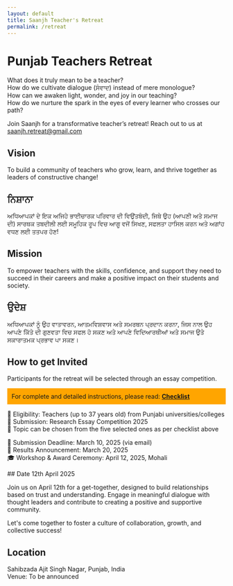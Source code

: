 ```yaml
---
layout: default
title: Saanjh Teacher's Retreat
permalink: /retreat
---
```


# Punjab Teachers Retreat

What does it truly mean to be a teacher?<br/>
How do we cultivate dialogue (ਸੰਵਾਦ) instead of mere monologue?<br/>
How can we awaken light, wonder, and joy in our teaching?<br/>
How do we nurture the spark in the eyes of every learner who crosses our path?<br/>

Join Saanjh for a transformative teacher’s retreat! Reach out to us at <saanjh.retreat@gmail.com>

## Vision

To build a community of teachers who grow, learn, and thrive together as leaders of constructive change!

## ਨਿਸ਼ਾਨਾ

ਅਧਿਆਪਕਾਂ ਦੇ ਇਕ ਅਜਿਹੇ ਭਾਈਚਾਰਕ ਪਰਿਵਾਰ ਦੀ ਵਿਉਂਤਬੰਦੀ, ਜਿਥੇ ਉਹ (ਆਪਣੀ ਅਤੇ ਸਮਾਜ ਦੀ) ਸਾਰਥਕ ਤਬਦੀਲੀ ਲਈ ਸਮੂਹਿਕ ਰੂਪ ਵਿਚ ਆਗੂ ਵਜੋਂ ਸਿਖਣ, ਸਫਲਤਾ ਹਾਸਿਲ ਕਰਨ ਅਤੇ ਅਗਾਂਹ ਵਧਣ  ਲਈ ਤਤਪਰ ਹੋਣ!

## Mission

To empower teachers with the skills, confidence, and support they need to succeed in their careers and make a positive impact on their students and society.

## ਉਦੇਸ਼

ਅਧਿਆਪਕਾਂ ਨੂੰ ਉਹ ਵਾਤਾਵਰਨ, ਆਤਮਵਿਸ਼ਵਾਸ ਅਤੇ ਸਮਰਥਨ ਪ੍ਰਦਾਨ ਕਰਨਾ, ਜਿਸ ਨਾਲ ਉਹ ਆਪਣੇ ਕਿੱਤੇ ਦੀ ਗੁਣਵਤਾ ਵਿਚ ਸਫਲ ਹੋ ਸਕਣ ਅਤੇ ਆਪਣੇ ਵਿਦਿਆਰਥੀਆਂ ਅਤੇ ਸਮਾਜ ਉਤੇ ਸਕਾਰਾਤਮਕ ਪ੍ਰਭਾਵ ਪਾ ਸਕਣ।

## How to get Invited

Participants for the retreat will be selected through an essay competition.

<div style="background-color:orange; padding: 10px;">
For complete and detailed instructions, please read: <a href="https://www.dropbox.com/scl/fi/1fcgqwb8kc4mx6xy0nimw/instructions-to-participate.pdf?rlkey=c4b5vomarsdu7ra8gxfxzobvo&st=h0j955mr&dl=1"><b>Checklist</b></a>
</div>

<div style="align: center">
<p style="text-align: left; width: 600px; margin: 0 auto;">

🔹 Eligibility: Teachers (up to 37 years old) from Punjabi universities/colleges<br/>
🔹 Submission: Research Essay Competition 2025<br/>
🔹 Topic can be chosen from the five selected ones as per checklist above<br/>

📅 Submission Deadline: March 10, 2025 (via email)<br/>
📢 Results Announcement: March 20, 2025<br/>
🎓 Workshop & Award Ceremony: April 12, 2025, Mohali<br/>
</p>
</div>
## Date 12th April 2025

Join us on April 12th for a get-together, designed to build relationships based on trust and understanding. Engage in meaningful dialogue with thought leaders and contribute to creating a positive and supportive community.

Let's come together to foster a culture of collaboration, growth, and collective success!

## Location

Sahibzada Ajit Singh Nagar, Punjab, India<br/>
Venue: To be announced

